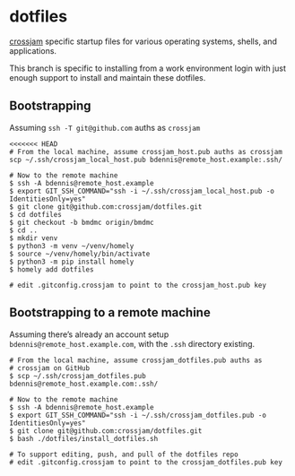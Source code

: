 # dotfiles
[crossjam](https://github.com/crossjam) specific startup files for
various operating systems, shells, and applications.

This branch is specific to installing from a work environment login
with just enough support to install and maintain these dotfiles.

## Bootstrapping

Assuming `ssh -T git@github.com` auths as `crossjam`

```
<<<<<<< HEAD
# From the local machine, assume crossjam_host.pub auths as crossjam
scp ~/.ssh/crossjam_local_host.pub bdennis@remote_host.example:.ssh/

# Now to the remote machine
$ ssh -A bdennis@remote_host.example
$ export GIT_SSH_COMMAND="ssh -i ~/.ssh/crossjam_local_host.pub -o IdentitiesOnly=yes"
$ git clone git@github.com:crossjam/dotfiles.git
$ cd dotfiles
$ git checkout -b bmdmc origin/bmdmc
$ cd ..
$ mkdir venv
$ python3 -m venv ~/venv/homely
$ source ~/venv/homely/bin/activate
$ python3 -m pip install homely
$ homely add dotfiles

# edit .gitconfig.crossjam to point to the crossjam_host.pub key
```

## Bootstrapping to a remote machine

Assuming there’s already an account setup `bdennis@remote_host.example.com`, with the
`.ssh` directory existing.

```
# From the local machine, assume crossjam_dotfiles.pub auths as
# crossjam on GitHub
$ scp ~/.ssh/crossjam_dotfiles.pub bdennis@remote_host.example.com:.ssh/

# Now to the remote machine
$ ssh -A bdennis@remote_host.example
$ export GIT_SSH_COMMAND="ssh -i ~/.ssh/crossjam_dotfiles.pub -o IdentitiesOnly=yes"
$ git clone git@github.com:crossjam/dotfiles.git
$ bash ./dotfiles/install_dotfiles.sh

# To support editing, push, and pull of the dotfiles repo
# edit .gitconfig.crossjam to point to the crossjam_dotfiles.pub key
```
